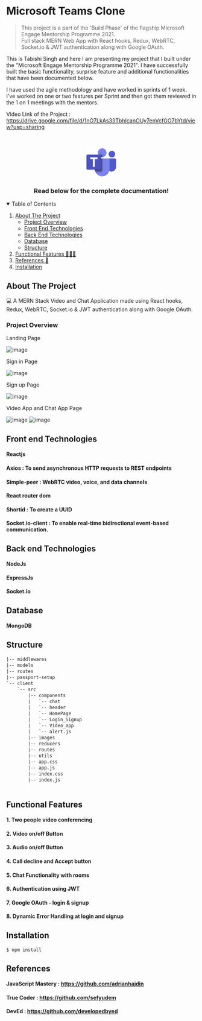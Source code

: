 
# Microsoft Teams Clone

> This project is a part of the 'Build Phase' of the flagship Microsoft Engage Mentorship Programme 2021. <br>
>Full stack MERN Web App with React hooks, Redux, WebRTC, Socket.io & JWT authentication along with Google OAuth.


This is Tabishi Singh and here I am presenting my project that I built under the "Microsoft Engage Mentorship Programme 2021".
I have successfully built the basic functionality, surprise feature and  additional functionalities that have been documented below. <br>

I have used the agile methodology and have worked in sprints of 1 week. I've worked on one or two features per Sprint and then got them reviewed in the 1 on 1 meetings with the mentors.

Video Link of the Project : https://drive.google.com/file/d/1nO7LkAs33TbhIcanOUy7enVcfGO7bYtd/view?usp=sharing




</details>

<!-- PROJECT LOGO -->
<br />
<p align="center">
  <a href="https://github.com/othneildrew/Best-README-Template">
    <img src="./client/src/images/microsoft-teams-1.png" alt="Logo" width="80" height="80">
  </a>

  <h3 align="center">Read below for the complete documentation!</h3>


<!-- TABLE OF CONTENTS -->
<details open="open">
  <summary>Table of Contents</summary>
  <ol>
    <li>
      <a href="#about-the-project">About The Project</a>
      <ul>
        <li><a href="#project-overview">Project Overview </a></li>
        <li><a href="#front-end-technologies">Front End Technologies</a></li>
        <li><a href="#back-end-technologies">Back End Technologies</a></li>
        <li><a href="#database">Database</a></li>
        <li><a href="#structure">Structure</a></li>
      </ul>
    </li>    
     <li>
      <a href="#functional-features">Functional Features 👩🏾‍💻</a>
    </li>
    <li>
      <a href="#references">References 📎</a>
    </li>
    <li>
      <a href="#installation">Installation </a>
    </li>
  </ol>
</details>

<!-- ABOUT THE PROJECT -->
## About The Project
💻 A MERN Stack Video and Chat Application made using React hooks, Redux, WebRTC, Socket.io & JWT authentication along with Google OAuth. 

### Project Overview
Landing Page 

![image](https://user-images.githubusercontent.com/69653249/125208848-a2e67380-e2b2-11eb-92e4-5e000eeb3f38.png)

Sign in Page

![image](https://user-images.githubusercontent.com/69653249/125208856-ae399f00-e2b2-11eb-94c4-68e43a7e55c0.png)

Sign up Page

![image](https://user-images.githubusercontent.com/69653249/125208863-bb568e00-e2b2-11eb-92c6-a59bcec9f7d5.png)

Video App and Chat App Page 

![image](https://user-images.githubusercontent.com/69653249/125208897-e6d97880-e2b2-11eb-9539-bededec4f4cb.png)
![image](https://user-images.githubusercontent.com/69653249/125208913-083a6480-e2b3-11eb-952b-f986a675f175.png)

## Front end Technologies

#### Reactjs <br>
#### Axios : To send asynchronous HTTP requests to REST endpoints <br>
#### Simple-peer : WebRTC video, voice, and data channels <br>
#### React router dom <br> 
#### Shortid : To create a UUID <br>
#### Socket.io-client : To enable real-time bidirectional event-based communication. <br>

## Back end Technologies

#### NodeJs
#### ExpressJs
#### Socket.io

## Database 
#### MongoDB

## Structure

```
|-- middlewares
|-- models 
|-- routes
|-- passport-setup
`-- client
    `-- src 
        |-- components
        |   `-- chat 
        |   `-- header
        |   `-- HomePage
        |   `-- Login_Signup
        |   `-- Video_app
        |   `-- alert.js   
        |-- images
        |-- reducers
        |-- routes
        |-- utils
        |-- app.css
        |-- app.js
        |-- index.css
        |-- index.js
        
```

## Functional Features

#### 1. Two people video conferencing
#### 2. Video on/off Button
#### 3. Audio on/off Button
#### 4. Call decline and Accept button
#### 5. Chat Functionality with rooms
#### 6. Authentication using JWT
#### 7. Google OAuth - login & signup
#### 8. Dynamic Error Handling at login and signup

## Installation

```
$ npm install
```

## References

#### JavaScript Mastery  :  https://github.com/adrianhajdin
#### True Coder  :  https://github.com/sefyudem
#### DevEd  :  https://github.com/developedbyed

